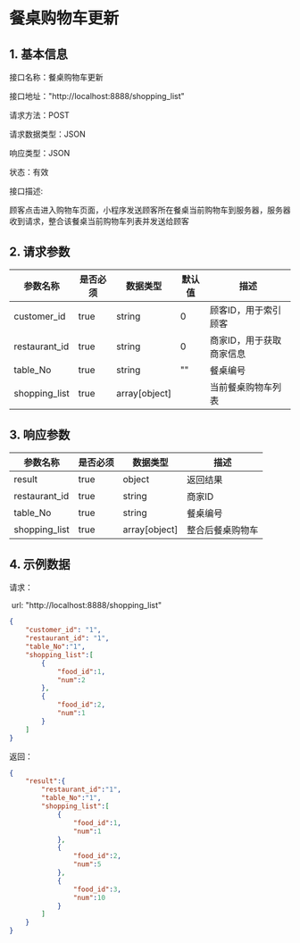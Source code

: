 # 餐桌购物车更新

## 1. 基本信息

接口名称：餐桌购物车更新

接口地址："http://localhost:8888/shopping_list"

请求方法：POST

请求数据类型：JSON

响应类型：JSON

状态：有效

接口描述:

​	顾客点击进入购物车页面，小程序发送顾客所在餐桌当前购物车到服务器，服务器收到请求，整合该餐桌当前购物车列表并发送给顾客



## 2. 请求参数

| 参数名称      | 是否必须 | 数据类型      | 默认值 | 描述                     |
| ------------- | -------- | ------------- | ------ | ------------------------ |
| customer_id   | true     | string        | 0      | 顾客ID，用于索引顾客     |
| restaurant_id | true     | string        | 0      | 商家ID，用于获取商家信息 |
| table_No      | true     | string        | ""     | 餐桌编号                 |
| shopping_list | true     | array[object] |        | 当前餐桌购物车列表       |



## 3. 响应参数

| 参数名称      | 是否必须 | 数据类型      | 描述             |
| ------------- | -------- | ------------- | ---------------- |
| result        | true     | object        | 返回结果         |
| restaurant_id | true     | string        | 商家ID           |
| table_No      | true     | string        | 餐桌编号         |
| shopping_list | true     | array[object] | 整合后餐桌购物车 |



## 4. 示例数据

请求：

​	url: "http://localhost:8888/shopping_list"

```json
{
    "customer_id": "1",
    "restaurant_id": "1",
    "table_No":"1",
    "shopping_list":[
        {
            "food_id":1,
            "num":2
        },
        {
            "food_id":2,
            "num":1
        }
    ]
}
```

返回：

```json
{
    "result":{
        "restaurant_id":"1",
        "table_No":"1",
        "shopping_list":[
            {
                "food_id":1,
                "num":1
            },
            {
                "food_id":2,
                "num":5
            },
            {
                "food_id":3,
                "num":10
            }
        ]
    }
}
```

